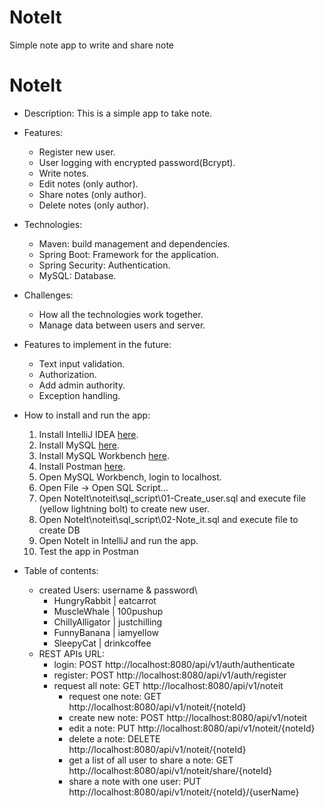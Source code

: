 # NoteIt
Simple note app to write and share note

# NoteIt

- Description: This is a simple app to take note.


- Features:
	+ Register new user.
	+ User logging with encrypted password(Bcrypt).
  	+ Write notes.
  	+ Edit notes (only author).
  	+ Share notes (only author).
	+ Delete notes (only author).


- Technologies:
	+ Maven: build management and dependencies.
   	+ Spring Boot: Framework for the application.
	+ Spring Security: Authentication.
	+ MySQL: Database.



- Challenges:
	+ How all the technologies work together.
	+ Manage data between users and server.


- Features to implement in the future:
	+ Text input validation.
	+ Authorization.
	+ Add admin authority.
	+ Exception handling.


- How to install and run the app: 
	1. Install IntelliJ IDEA [here](https://www.jetbrains.com/idea/download).
	2. Install MySQL [here](https://dev.mysql.com/downloads/mysql).
	3. Install MySQL Workbench [here](https://dev.mysql.com/downloads/workbench).
 	4. Install Postman [here](https://www.postman.com/downloads/). 
	5. Open MySQL Workbench, login to localhost.
	6. Open File -> Open SQL Script...
	7. Open NoteIt\noteit\sql_script\01-Create_user.sql and execute file (yellow lightning bolt) to create new user.
 	8. Open NoteIt\noteit\sql_script\02-Note_it.sql and execute file to create DB
	9. Open NoteIt in IntelliJ and run the app.
	10. Test the app in Postman


- Table of contents:
	- created Users: username & password\
   		+ HungryRabbit | eatcarrot
  		+ MuscleWhale | 100pushup
 		+ ChillyAlligator | justchilling
		+ FunnyBanana | iamyellow
  		+ SleepyCat | drinkcoffee
	- REST APIs URL:
 		+ login: POST http://localhost:8080/api/v1/auth/authenticate
   		+ register: POST  http://localhost:8080/api/v1/auth/register
  		+ request all note: GET http://localhost:8080/api/v1/noteit
       		+ request one note: GET http://localhost:8080/api/v1/noteit/{noteId}
         	+ create new note: POST http://localhost:8080/api/v1/noteit
          	+ edit a note: PUT http://localhost:8080/api/v1/noteit/{noteId}
          	+ delete a note: DELETE http://localhost:8080/api/v1/noteit/{noteId}
          	+ get a list of all user to share a note: GET http://localhost:8080/api/v1/noteit/share/{noteId}
          	+ share a note with one user: PUT http://localhost:8080/api/v1/noteit/{noteId}/{userName} 
